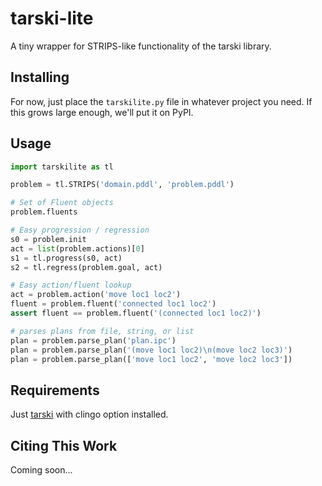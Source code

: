 # tarski-lite

A tiny wrapper for STRIPS-like functionality of the tarski library.

## Installing

For now, just place the `tarskilite.py` file in whatever project you need. If this grows large enough, we'll put it on PyPI.

## Usage

```python
import tarskilite as tl

problem = tl.STRIPS('domain.pddl', 'problem.pddl')

# Set of Fluent objects
problem.fluents

# Easy progression / regression
s0 = problem.init
act = list(problem.actions)[0]
s1 = tl.progress(s0, act)
s2 = tl.regress(problem.goal, act)

# Easy action/fluent lookup
act = problem.action('move loc1 loc2')
fluent = problem.fluent('connected loc1 loc2')
assert fluent == problem.fluent('(connected loc1 loc2)')

# parses plans from file, string, or list
plan = problem.parse_plan('plan.ipc')
plan = problem.parse_plan('(move loc1 loc2)\n(move loc2 loc3)')
plan = problem.parse_plan(['move loc1 loc2', 'move loc2 loc3'])
```

## Requirements

Just [tarski](https://github.com/aig-upf/tarski) with clingo option installed.

## Citing This Work

Coming soon...
